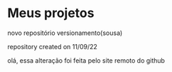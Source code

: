# Meus projetos
 novo repositório versionamento(sousa)

repository created on 11/09/22

olá, essa alteração foi feita pelo site remoto do github
